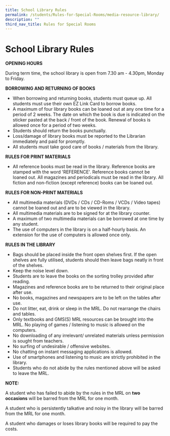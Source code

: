 ```yaml
---
title: School Library Rules
permalink: /students/Rules-for-Special-Rooms/media-resource-library/
description: ""
third_nav_title: Rules for Special Rooms
---
```

# **School Library Rules**

**OPENING HOURS**

During term time, the school library is open from 7.30 am - 4.30pm, Monday to Friday.

**BORROWING AND RETURNING OF BOOKS**

*   When borrowing and returning books, students must queue up. All students must use their own EZ Link Card to borrow books.
*   A maximum of four library books can be loaned out at any one time for a period of 2 weeks. The date on which the book is due is indicated on the sticker pasted at the back / front of the book. Renewal of books is allowed once for a period of two weeks.
*   Students should return the books punctually.
*   Loss/damage of library books must be reported to the Librarian immediately and paid for promptly.
*   All students must take good care of books / materials from the library.

**RULES FOR PRINT MATERIALS**

*   All reference books must be read in the library. Reference books are stamped with the word 'REFERENCE'. Reference books cannot be loaned out. All magazines and periodicals must be read in the library. All fiction and non-fiction (except reference) books can be loaned out.

**RULES FOR NON-PRINT MATERIALS**

*   All multimedia materials (DVDs / CDs / CD-Roms / VCDs / Video tapes) cannot be loaned out and are to be viewed in the library.
*   All multimedia materials are to be signed for at the library counter.
*   A maximum of two multimedia materials can be borrowed at one time by any student.
*   The use of computers in the library is on a half-hourly basis. An extension for the use of computers is allowed once only.

**RULES IN THE LIBRARY**

*   Bags should be placed inside the front open shelves first. If the open shelves are fully utilised, students should then leave bags neatly in front of the shelves.
*   Keep the noise level down.
*   Students are to leave the books on the sorting trolley provided after reading.
*   Magazines and reference books are to be returned to their original place after use.
*   No books, magazines and newspapers are to be left on the tables after use.
*   Do not litter, eat, drink or sleep in the MRL. Do not rearrange the chairs and tables.
*   Only textbooks and GMS(S) MRL resources can be brought into the MRL. No playing of games / listening to music is allowed on the computers.
*   No downloading of any irrelevant/ unrelated materials unless permission is sought from teachers.
*   No surfing of undesirable / offensive websites.
*   No chatting on instant messaging applications is allowed.
*   Use of smartphones and listening to music are strictly prohibited in the library.
*   Students who do not abide by the rules mentioned above will be asked to leave the MRL.

**NOTE:**

A student who has failed to abide by the rules in the MRL on **two occasions** will be barred from the MRL for one month.

A student who is persistently talkative and noisy in the library will be barred from the MRL for one month.

A student who damages or loses library books will be required to pay the costs.